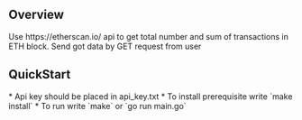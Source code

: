 <h2>Overview</h2>
Use https://etherscan.io/ api to get total number and sum of transactions 
in ETH block. Send got data by GET request from user

<h2>QuickStart</h2>
* Api key should be placed in api_key.txt
* To install prerequisite write `make install`
* To run write `make` or `go run main.go`
